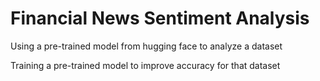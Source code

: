 # Financial News Sentiment Analysis

Using a pre-trained model from hugging face to analyze a dataset

Training a pre-trained model to improve accuracy for that dataset
